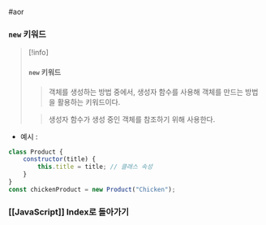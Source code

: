 #aor 
### `new` 키워드
>[!info]
>#### `new` 키워드
>
>>객체를 생성하는 방법 중에서, 생성자 함수를 사용해 객체를 만드는 방법을 활용하는 키워드이다.
>
>>생성자 함수가 생성 중인 객체를 참조하기 위해 사용한다.

- 예시 : 
```js
class Product {
	constructor(title) {
		this.title = title; // 클래스 속성
	}
}
const chickenProduct = new Product("Chicken");
```

### [[JavaScript]] Index로 돌아가기